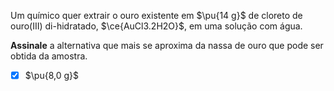 Um químico quer extrair o ouro existente em $\pu{14 g}$ de cloreto de ouro(III) di-hidratado, $\ce{AuCl3.2H2O}$, em uma solução com água.

**Assinale** a alternativa que mais se aproxima da nassa de ouro que pode ser obtida da amostra.

- [x] $\pu{8,0 g}$
